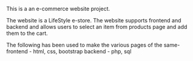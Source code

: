 
This is a an e-commerce website project.

The website is a LifeStyle e-store.
The website supports frontend and backend and allows users to select an item from products page and add them to the cart.

The following has been used to make the various pages of the same-
frontend - html, css, bootstrap
backend - php, sql
